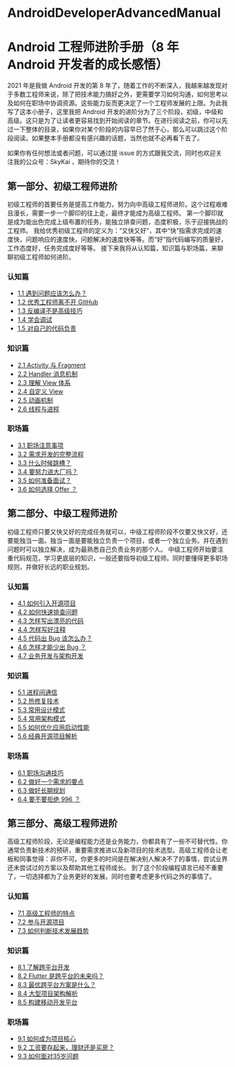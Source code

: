 # AndroidDeveloperAdvancedManual
# Android 工程师进阶手册（8 年 Android 开发者的成长感悟）

2021 年是我做 Android 开发的第 8 年了，随着工作的不断深入，我越来越发现对于多数工程师来说，除了把技术能力搞好之外，更需要学习如何沟通，如何思考以及如何在职场中协调资源。这些能力反而更决定了一个工程师发展的上限。为此我写了这本小册子，这里我把 Android 开发的进阶分为了三个阶段，初级，中级和高级。这只是为了让读者更容易找到开始阅读的章节。在进行阅读之前，你可以先过一下整体的目录，如果你对某个阶段的内容早已了然于心，那么可以跳过这个阶段阅读。如果整本手册都没有感兴趣的话题，当然也就不必再看下去了。

如果你有任何想法或者问题，可以通过提 issue 的方式跟我交流，同时也欢迎关注我的公众号：SkyKai ，期待你的交流！

## 第一部分、初级工程师进阶

初级工程师的首要任务是提高工作能力，努力向中高级工程师进阶。这个过程艰难且漫长，需要一步一个脚印的往上走，最终才能成为高级工程师。
第一个脚印就是成为能出色完成上级布置的任务，能独立排查问题，态度积极，乐于迎接挑战的工程师。
我给优秀初级工程师的定义为：“又快又好”，其中“快”指需求完成的速度快，问题响应的速度快，问题解决的速度快等等。而“好”指代码编写的质量好，工作态度好，任务完成度好等等。
接下来我将从认知篇，知识篇与职场篇，来聊聊初级工程师如何进阶。

### 认知篇

* [1.1 遇到问题应该怎么办？](http://mp.weixin.qq.com/s?__biz=Mzk0NTAxMDQ0Ng==&mid=2247483844&idx=1&sn=d9b771a0235f536caba87a4db260d548&chksm=c31aa3a5f46d2ab35d45e47181edaf4e2663997ad552ed4a9737e33a62329c906827effec662#rd)
* [1.2 优秀工程师离不开 GitHub](http://mp.weixin.qq.com/s?__biz=Mzk0NTAxMDQ0Ng==&mid=2247483851&idx=1&sn=9e1fc406ad5ba9ace950eb6560e3d772&chksm=c31aa3aaf46d2abcd44d7d028196b5d182d934e41fc254621956b058da9ab107df158eed458f#rd)
* [1.3 反编译不是高级技巧](http://mp.weixin.qq.com/s?__biz=Mzk0NTAxMDQ0Ng==&mid=2247483857&idx=1&sn=e41d2c0b2bdbc3f0a4a8fed458943bd2&chksm=c31aa3b0f46d2aa6b4f0ddb3ffd87bbb646d9de2a867a01db3a2a8eff380a9c2f5159386e778#rd)
* [1.4 学会调试](http://mp.weixin.qq.com/s?__biz=Mzk0NTAxMDQ0Ng==&mid=2247483864&idx=1&sn=eeac104ac113d5e2560103e57c7a6e32&chksm=c31aa3b9f46d2aaf89ef18789c18599ce4d3ec990b086d471bcb6889bea8fe7945349bdf604c#rd)
* [1.5 对自己的代码负责](http://mp.weixin.qq.com/s?__biz=Mzk0NTAxMDQ0Ng==&mid=2247483868&idx=1&sn=dd1912613c6094165a31db9be0096b9e&chksm=c31aa3bdf46d2aabfdfe31c452096bac90eb1544f95212b9326463031d220cd67def4676e319#rd)

### 知识篇

* [2.1 Activity 与 Fragment](http://mp.weixin.qq.com/s?__biz=Mzk0NTAxMDQ0Ng==&mid=2247483884&idx=1&sn=3275d1f4f5507a7a16e157640ab264d3&chksm=c31aa38df46d2a9b178829a260e9d0fe09c8c8515cac618efa6e02c33b915b7e055e34e3e969#rd)
* [2.2 Handler 消息机制](http://mp.weixin.qq.com/s?__biz=Mzk0NTAxMDQ0Ng==&mid=2247483900&idx=1&sn=49f19691999d7436e1073ee0eded84c8&chksm=c31aa39df46d2a8be787fe577539e62e71bcb2eb8346ca450e8b635b75f1172770ec16515040#rd)
* [2.3 理解 View 体系](http://mp.weixin.qq.com/s?__biz=Mzk0NTAxMDQ0Ng==&mid=2247483926&idx=1&sn=1fbbca3d7f64fd8fadf60bd1456a2a50&chksm=c31aa077f46d296183dfefb4052908d7cf6b28f503bc47a811bc2b4a5222acd8cff6e969d475#rd)
* [2.4 自定义 View](http://mp.weixin.qq.com/s?__biz=Mzk0NTAxMDQ0Ng==&mid=2247483936&idx=1&sn=6e9c09511e2f3ff9d06618555869ca68&chksm=c31aa041f46d29572f26c78139a9b09e490e3bf48876d4e91008c111faac2792eb39b5a07d49#rd)
* [2.5 动画机制](http://mp.weixin.qq.com/s?__biz=Mzk0NTAxMDQ0Ng==&mid=2247483948&idx=1&sn=ae20704538806d63c93e96bc8ce85880&chksm=c31aa04df46d295be60c46797f675cf8966c461ba1e19b283b9a51f350e4b72e3ebfe124cb41#rd)
* [2.6 线程与进程](http://mp.weixin.qq.com/s?__biz=Mzk0NTAxMDQ0Ng==&mid=2247483964&idx=1&sn=3937f446f553d2744c4ca5da15676007&chksm=c31aa05df46d294b275b504bec6fe6b03afa6260bfee6170262bdc5161b9679bfadd49a555d1#rd)

### 职场篇

* [3.1 职场注意事项](http://mp.weixin.qq.com/s?__biz=Mzk0NTAxMDQ0Ng==&mid=2247483968&idx=1&sn=b287196538f7f6cdde1e5ea4a4a6b5b1&chksm=c31aa021f46d2937f8f70c3bf01a109552ee35de210c8c430ed040b6b6c3e4bbcabbab9f3799#rd)
* [3.2 需求开发的完整流程](http://mp.weixin.qq.com/s?__biz=Mzk0NTAxMDQ0Ng==&mid=2247483972&idx=1&sn=1a350d32e82998e24d6ff0f3a69f272b&chksm=c31aa025f46d29331baf64d67c6ea3b204b7e384d86f7d6058e5bc03933898cd149c056eeaed#rd)
* [3.3 什么时候跳槽？](http://mp.weixin.qq.com/s?__biz=Mzk0NTAxMDQ0Ng==&mid=2247483976&idx=1&sn=cc94a96fbed860ee07921a8c8496d2cd&chksm=c31aa029f46d293f8e62d3a23aad9350762e9b6e4be2ca46a8baff8e31e4c3d1c82bcacd8e89#rd)
* [3.4 要努力进大厂吗？](http://mp.weixin.qq.com/s?__biz=Mzk0NTAxMDQ0Ng==&mid=2247483980&idx=1&sn=9747c2543891afa3c29fec4ce6e6eabd&chksm=c31aa02df46d293b11e4bf78fe7720a0964a54897a67ba29029f8ae98c8f3c9516d06676ea51#rd)
* [3.5 如何准备面试？](http://mp.weixin.qq.com/s?__biz=Mzk0NTAxMDQ0Ng==&mid=2247483984&idx=1&sn=4aac7454054d469d87d780c57d779a19&chksm=c31aa031f46d2927264b63df4dc72fb84e39f7b982bcafc45161f9a2df93670795ea3b5f81e1#rd)
* [3.6 如何选择 Offer ？](http://mp.weixin.qq.com/s?__biz=Mzk0NTAxMDQ0Ng==&mid=2247483988&idx=1&sn=efb009a643acae6aff26584c8bd42743&chksm=c31aa035f46d292397f45b6db80eeff41677694bc62937b6821029252cf788b9d17ab1458a52#rd)


## 第二部分、中级工程师进阶


初级工程师只要又快又好的完成任务就可以，中级工程师阶段不仅要又快又好，还要能独当一面。独当一面是要能独立负责一个项目，或者一个独立业务。并在遇到问题时可以独立解决，成为最熟悉自己负责业务的那个人。
中级工程师开始要注重代码规范，学习更底层的知识，一般还要指导初级工程师。同时要懂得更多职场规则，并做好长远的职业规划。

### 认知篇

* [4.1 如何引入开源项目](http://mp.weixin.qq.com/s?__biz=Mzk0NTAxMDQ0Ng==&mid=2247483992&idx=1&sn=ccce3c3125c82fc491f7b3613e0e8949&chksm=c31aa039f46d292fea9adb6cfcd082e992bdca741c5be2560822d480da93848ffbeddc9db70d#rd)
* [4.2 如何快速排查问题](http://mp.weixin.qq.com/s?__biz=Mzk0NTAxMDQ0Ng==&mid=2247483996&idx=1&sn=5fb7560e68335c89c84f15b5df612f2a&chksm=c31aa03df46d292ba67382b441e59385abc02ccd8870ed6c8440a9fbf2b70d72366160715a3a#rd)
* [4.3 怎样写出漂亮的代码](http://mp.weixin.qq.com/s?__biz=Mzk0NTAxMDQ0Ng==&mid=2247484003&idx=1&sn=285e0c949e73045e7ae480fc257c2806&chksm=c31aa002f46d2914ce8380bd1f88b5965e59540f98925fb104fc06154b66cbacb28703ac1079#rd)
* [4.4 怎样写好注释](http://mp.weixin.qq.com/s?__biz=Mzk0NTAxMDQ0Ng==&mid=2247484010&idx=1&sn=934f37bdad0c3ebb281efde15c007aa2&chksm=c31aa00bf46d291d1ba4c82825dd24d7f1283f475c4189fdeeb919e851313f7f950bff284de5#rd)
* [4.5 代码出 Bug 该怎么办？](http://mp.weixin.qq.com/s?__biz=Mzk0NTAxMDQ0Ng==&mid=2247484014&idx=1&sn=5d3878139f8aa49cb8fe087f89a2cc26&chksm=c31aa00ff46d291990e1e2a59b8f66d9431022a84f2c549a6075beb8517638f3bd443d5de2f6#rd)
* [4.6 怎样才能少出 Bug ？](http://mp.weixin.qq.com/s?__biz=Mzk0NTAxMDQ0Ng==&mid=2247484018&idx=1&sn=0568f7d052b9d3b29ce1ba1f35ea9f31&chksm=c31aa013f46d2905dde1e4a3c65030b3b0769cb6fb81d6d3a573208749d994f66d646a5a1b54#rd)
* [4.7 业务开发与架构开发](http://mp.weixin.qq.com/s?__biz=Mzk0NTAxMDQ0Ng==&mid=2247484022&idx=1&sn=d526b326c961c2026090a1ac742c7e23&chksm=c31aa017f46d29017dc36fa3dd44eb5d4a6e94e67598124b6e61c3d7207dbf77a3afe7793443#rd)

### 知识篇

* [5.1 进程间通信](http://mp.weixin.qq.com/s?__biz=Mzk0NTAxMDQ0Ng==&mid=2247484038&idx=1&sn=2015163a037597136dcc8b8497ce248c&chksm=c31aa0e7f46d29f137c1c06ee5374d401d08e4f42feff1262c274e9f72c493b427b7046d32da#rd)
* [5.2 热修复技术](http://mp.weixin.qq.com/s?__biz=Mzk0NTAxMDQ0Ng==&mid=2247484046&idx=1&sn=071c7246e60a32c1dc163c6037aa1c07&chksm=c31aa0eff46d29f9b54a8cb1ebf5575567cc6072b0f68438438384aa310934b42987f943ad7f#rd)
* [5.3 常用设计模式](http://mp.weixin.qq.com/s?__biz=Mzk0NTAxMDQ0Ng==&mid=2247484057&idx=1&sn=fc9bde6fbf4a3eea6dc7aec82cfa5495&chksm=c31aa0f8f46d29eebf63fab507299b3a120eedcea43ee670b5ea58c73c57c00bfa26047fa5f3#rd)
* [5.4 常用架构模式](http://mp.weixin.qq.com/s?__biz=Mzk0NTAxMDQ0Ng==&mid=2247484071&idx=1&sn=df15a56a90644e795630aea3f3d47c75&chksm=c31aa0c6f46d29d0558b44f4d1731cacb94e8a09152c5174f558c966ab32554cb5fc66498842#rd)
* [5.5 如何优化应用启动性能](http://mp.weixin.qq.com/s?__biz=Mzk0NTAxMDQ0Ng==&mid=2247484080&idx=1&sn=9dd830ae61a90d30f80a71e5d916ec8d&chksm=c31aa0d1f46d29c78929241f4e56493396b81d5ee5ec02f0db3fa9a82da06db563f50f0c618c#rd)
* [5.6 经典开源项目解析](http://mp.weixin.qq.com/s?__biz=Mzk0NTAxMDQ0Ng==&mid=2247484106&idx=1&sn=0ae670e83b45a3466c8e66a1fb0d6e49&chksm=c31aa0abf46d29bd049db987438251dbabf2ccdb292fa4f51efd1e92ff2c5247dee33b884a46#rd)

### 职场篇

* [6.1 职场沟通技巧](http://mp.weixin.qq.com/s?__biz=Mzk0NTAxMDQ0Ng==&mid=2247484110&idx=1&sn=9a0a216251dc01c35649d5ed7f1164aa&chksm=c31aa0aff46d29b9eacedc42ff8f1c9716a1ffcb766d3aeb3a85f0508986c695afbd52285210#rd)
* [6.2 做好一个需求的要点](http://mp.weixin.qq.com/s?__biz=Mzk0NTAxMDQ0Ng==&mid=2247484114&idx=1&sn=a86e154d89e671a09f6d67d6e3f6e4f9&chksm=c31aa0b3f46d29a518614059ca93e6f3498884a0afee7e3661e024e4484f5026a1e8bb21223b#rd)
* [6.3 做好长期规划](http://mp.weixin.qq.com/s?__biz=Mzk0NTAxMDQ0Ng==&mid=2247484118&idx=1&sn=0df29d42df1273a36fa2176239d460de&chksm=c31aa0b7f46d29a19b464fd95d15dfa9b93e968e59113e2d6d6195946b0259034d518f5b0e79#rd)
* [6.4 要不要拒绝 996 ？](http://mp.weixin.qq.com/s?__biz=Mzk0NTAxMDQ0Ng==&mid=2247484122&idx=1&sn=cdb1dc3ff32c2d532ccced4f00d97c2e&chksm=c31aa0bbf46d29ad2cbe1112e1e205813684fd275b7c279685555c1c4afce0b7d523ab08de4d#rd)


## 第三部分、高级工程师进阶

高级工程师阶段，无论是编程能力还是业务能力，你都具有了一些不可替代性。你通常负责新技术的预研，重要需求推进以及新项目的技术选型。高级工程师会让老板和同事觉得：非你不可。你更多的时间是在解决别人解决不了的事情，尝试业界还未尝试过的方案以及帮助其他工程师成长。
到了这个阶段编程语言已经不重要了，一切选择都为了业务更好的发展。同时也要考虑更多代码之外的事情了。

### 认知篇

* [7.1 高级工程师的特点](http://mp.weixin.qq.com/s?__biz=Mzk0NTAxMDQ0Ng==&mid=2247484126&idx=1&sn=9e8ec0b26bb3342c429cae92cf2a92ae&chksm=c31aa0bff46d29a95ed1c56c0cbf5b1b10cb454368469c5018943b1caa46a133154f033cedce#rd)
* [7.2 参与开源项目](http://mp.weixin.qq.com/s?__biz=Mzk0NTAxMDQ0Ng==&mid=2247484130&idx=1&sn=8c6c9c25e5978a17ffcff674599b4bf9&chksm=c31aa083f46d2995082430c8a9ac1ed8ad3fd0d5bf08f0ce737630b13a81759528478adb0cd0#rd)
* [7.3 如何判断技术发展趋势](http://mp.weixin.qq.com/s?__biz=Mzk0NTAxMDQ0Ng==&mid=2247484134&idx=1&sn=7f5eb2187b20126cd7957e5d74ec59b4&chksm=c31aa087f46d299103702bb6a7547078e3f3b25f224a324fdf141312be9c4f17f008815dd588#rd)

### 知识篇

* [8.1 了解跨平台开发](http://mp.weixin.qq.com/s?__biz=Mzk0NTAxMDQ0Ng==&mid=2247484140&idx=1&sn=8f6521d1dd820bb3f16278bac27a4deb&chksm=c31aa08df46d299ba908321e4ccecd4597a3240c7ba891f7b09606639c502a32e53d7c52c7a7#rd)
* [8.2 Flutter 是跨平台的未来吗？](http://mp.weixin.qq.com/s?__biz=Mzk0NTAxMDQ0Ng==&mid=2247484144&idx=1&sn=7376b6d7c3ce758f09808a29006ba029&chksm=c31aa091f46d29878cabd9ed2d2ff7ca5004f4d126b83218bec1abd377d27002776c177a0b44#rd)
* [8.3 最优跨平台方案是什么？](http://mp.weixin.qq.com/s?__biz=Mzk0NTAxMDQ0Ng==&mid=2247484148&idx=1&sn=f600fc2f14cbd3b3fe8a1152ad53e4ff&chksm=c31aa095f46d29831021ac6cce62f3fdb6f98c2b8e7693f77b7083e0b58f81b58b26a1158635#rd)
* [8.4 大型项目架构解析](http://mp.weixin.qq.com/s?__biz=Mzk0NTAxMDQ0Ng==&mid=2247484152&idx=1&sn=b2b52b55722389f73c98331d80bcbe23&chksm=c31aa099f46d298f78cfdbe8a54d242d68eb773aed580406337349b779f8a3d134178a546f1b#rd)
* [8.5 构建移动开发平台](http://mp.weixin.qq.com/s?__biz=Mzk0NTAxMDQ0Ng==&mid=2247484156&idx=1&sn=7a10e4c1d7abb5cb5a5b36e9f9fac494&chksm=c31aa09df46d298b2a2a62803a2b98ffb96cfe683ad18636af5802286d85ba7e685085c3b878#rd)

### 职场篇

* [9.1 如何成为项目核心](http://mp.weixin.qq.com/s?__biz=Mzk0NTAxMDQ0Ng==&mid=2247484160&idx=1&sn=cc96a99703996f3f52081cbdfe0a7349&chksm=c31aa161f46d2877002e8e67d9128a061cbcf0b7bb015420edf34b52894af5ecf9c564014ce2#rd)
* [9.2 工资要存起来，理财还是买房？](http://mp.weixin.qq.com/s?__biz=Mzk0NTAxMDQ0Ng==&mid=2247484166&idx=1&sn=46dce8d4fb6ebed4e0c9c9104c45d167&chksm=c31aa167f46d2871a2a8dd01d0908e40310876dbc0431a6bda97bdcd5b7002c8e63b55b94b2c#rd)
* [9.3 如何面对35岁问题](http://mp.weixin.qq.com/s?__biz=Mzk0NTAxMDQ0Ng==&mid=2247484173&idx=1&sn=c813174dea46bbcc870825ccaecbad58&chksm=c31aa16cf46d287a18ca77133e73ef065beea68a3f13bdd0911479baff3019bc28fc357921c3#rd)
